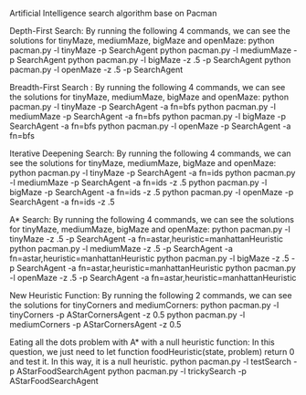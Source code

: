 Artificial Intelligence search algorithm base on Pacman

Depth-First Search:
By running the following 4 commands, we can see the solutions for tinyMaze, mediumMaze, bigMaze and openMaze:
python pacman.py -l tinyMaze -p SearchAgent
python pacman.py -l mediumMaze -p SearchAgent
python pacman.py -l bigMaze -z .5 -p SearchAgent
python pacman.py -l openMaze -z .5 -p SearchAgent

Breadth-First Search :
By running the following 4 commands, we can see the solutions for tinyMaze, mediumMaze, bigMaze and openMaze:
python pacman.py -l tinyMaze -p SearchAgent -a fn=bfs
python pacman.py -l mediumMaze -p SearchAgent -a fn=bfs
python pacman.py -l bigMaze -p SearchAgent -a fn=bfs
python pacman.py -l openMaze -p SearchAgent -a fn=bfs

Iterative Deepening Search:
By running the following 4 commands, we can see the solutions for tinyMaze, mediumMaze, bigMaze and openMaze:
python pacman.py -l tinyMaze -p SearchAgent -a fn=ids
python pacman.py -l mediumMaze -p SearchAgent -a fn=ids -z .5
python pacman.py -l bigMaze -p SearchAgent -a fn=ids -z .5
python pacman.py -l openMaze -p SearchAgent -a fn=ids -z .5

A* Search:
By running the following 4 commands, we can see the solutions for tinyMaze, mediumMaze, bigMaze and openMaze:
python pacman.py -l tinyMaze -z .5 -p SearchAgent -a fn=astar,heuristic=manhattanHeuristic
python pacman.py -l mediumMaze -z .5 -p SearchAgent -a fn=astar,heuristic=manhattanHeuristic
python pacman.py -l bigMaze -z .5 -p SearchAgent -a fn=astar,heuristic=manhattanHeuristic
python pacman.py -l openMaze -z .5 -p SearchAgent -a fn=astar,heuristic=manhattanHeuristic

New Heuristic Function:
By running the following 2 commands, we can see the solutions for tinyCorners and mediumCorners:
python pacman.py -l tinyCorners -p AStarCornersAgent -z 0.5
python pacman.py -l mediumCorners -p AStarCornersAgent -z 0.5

Eating all the dots problem with A* with a null heuristic function:
In this question, we just need to let function foodHeuristic(state, problem) return 0 and test it. In this way, it is a null heuristic.
python pacman.py -l testSearch -p AStarFoodSearchAgent
python pacman.py -l trickySearch -p AStarFoodSearchAgent
